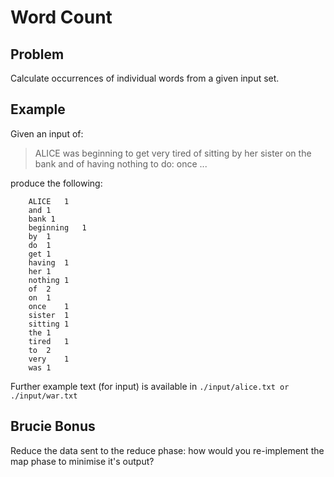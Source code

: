 Word Count
==========

Problem
-------
Calculate occurrences of individual words from a given input set.

Example
-------

Given an input of:

> ALICE was beginning to get very tired of sitting by her
> sister on the bank	and of having nothing to do: once ...

produce the following:

		ALICE	1
		and	1
		bank 1
		beginning	1
		by	1
		do	1
		get	1
		having	1
		her	1
		nothing	1
		of	2
		on	1
		once	1
		sister	1
		sitting	1
		the	1
		tired	1
		to	2
		very	1
		was	1

Further example text (for input) is available in `./input/alice.txt or ./input/war.txt`

Brucie Bonus
------------
Reduce the data sent to the reduce phase: how would you re-implement the map phase to
minimise it's output?
